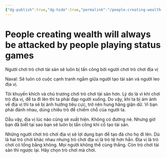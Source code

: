 ```yaml
---
{"dg-publish":true,"dg-hide":true,"permalink":"/people-creating-wealth-will-always-be-attacked-by-people-playing-status-games/","hide":true,"dgPassFrontmatter":true}
---
```


# People creating wealth will always be attacked by people playing status games
Người chơi trò chơi tài sản sẽ luôn bị tấn công bởi người chơi trò chơi địa vị

Naval: Sẽ luôn có cuộc cạnh tranh ngầm giữa người tạo tài sản và người leo địa vị.

Tôi khuyến khích và chủ trương chơi trò chơi tài sản hơn. Lý do là vì khi chơi trò địa vị, để ta đi lên thì ta phải đạp người xuống. Do vậy, khi ta bị ám ảnh về địa vị thì ta sẽ bị ảnh hưởng tiêu cực, trở nên hung hăng giận dữ. Vì bạn phải đánh nhau, dùng chiêu trò để chiếm chỗ của người ta.

Dẫu vậy, địa vị lúc nào cũng sẽ xuất hiện. Không có đường né. Nhưng giờ bạn đã biết tại sao bạn sẽ luôn bị tấn công khi cố tạo tài sản.

Những người chơi trò chơi địa vị sẽ lợi dụng bạn để tạo đà cho họ đi lên. Dù là hai trò chơi khác nhau nhưng trò chơi địa vị là trò tệ hơn hẳn. Địa vị là trò chơi có tổng bằng không. Mọi người không thể cùng thắng. Còn trò chơi tài sản thì ngược lại. Hãy chọn trò chơi mà chơi.